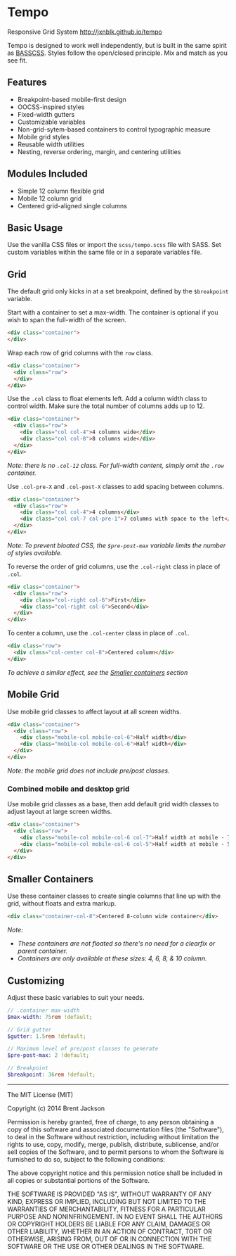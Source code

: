 # Tempo

Responsive Grid System
http://jxnblk.github.io/tempo

Tempo is designed to work well independently, but is built in the same spirit as [BASSCSS](http://jxnblk.github.io/basscss). Styles follow the open/closed principle. Mix and match as you see fit.

## Features
- Breakpoint-based mobile-first design
- OOCSS-inspired styles
- Fixed-width gutters
- Customizable variables
- Non-grid-sytem-based containers to control typographic measure
- Mobile grid styles
- Reusable width utilities
- Nesting, reverse ordering, margin, and centering utilities

## Modules Included
- Simple 12 column flexible grid
- Mobile 12 column grid
- Centered grid-aligned single columns

## Basic Usage
Use the vanilla CSS files or import the `scss/tempo.scss` file with SASS.
Set custom variables within the same file or in a separate variables file.

## Grid
The default grid only kicks in at a set breakpoint, defined by the `$breakpoint` variable.

Start with a container to set a max-width. The container is optional if you wish to span the full-width of the screen.

```html
<div class="container">
</div>
```

Wrap each row of grid columns with the `row` class.

```html
<div class="container">
  <div class="row">
  </div>
</div>
```

Use the `.col` class to float elements left. Add a column width class to control width. Make sure the total number of columns adds up to 12.

```html
<div class="container">
  <div class="row">
    <div class="col col-4">4 columns wide</div>
    <div class="col col-8">8 columns wide</div>
  </div>
</div>
```

*Note: there is no `.col-12` class. For full-width content, simply omit the `.row` container.*

Use `.col-pre-X` and `.col-post-X` classes to add spacing between columns.

```html
<div class="container">
  <div class="row">
    <div class="col col-4">4 columns</div>
    <div class="col col-7 col-pre-1">7 columns with space to the left</div>
  </div>
</div>
```

*Note: To prevent bloated CSS, the `$pre-post-max` variable limits the number of styles available.*

To reverse the order of grid columns, use the `.col-right` class in place of `.col`.

```html
<div class="container">
  <div class="row">
    <div class="col-right col-6">First</div>
    <div class="col-right col-6">Second</div>
  </div>
</div>
```

To center a column, use the `.col-center` class in place of `.col`.

```html
<div class="row">
  <div class="col-center col-8">Centered column</div>
</div>
```

*To achieve a similar effect, see the [Smaller containers](#smaller-containers) section*

## Mobile Grid
Use mobile grid classes to affect layout at all screen widths.

```html
<div class="container">
  <div class="row">
    <div class="mobile-col mobile-col-6">Half width</div>
    <div class="mobile-col mobile-col-6">Half width</div>
  </div>
</div>
```

*Note: the mobile grid does not include pre/post classes.*

### Combined mobile and desktop grid
Use mobile grid classes as a base, then add default grid width classes to adjust layout at large screen widths.

```html
<div class="container">
  <div class="row">
    <div class="mobile-col mobile-col-6 col-7">Half width at mobile - 7 columns on larger screens</div>
    <div class="mobile-col mobile-col-6 col-5">Half width at mobile - 5 columns on larger screens</div>
  </div>
</div>
```

## Smaller Containers
Use these container classes to create single columns that line up with the grid, without floats and extra markup.

```html
<div class="container-col-8">Centered 8-column wide container</div>
```

*Note:*
- *These containers are not floated so there's no need for a clearfix or parent container.*
- *Containers are only available at these sizes: 4, 6, 8, & 10 column.*


## Customizing
Adjust these basic variables to suit your needs.

```scss
// .container max-width
$max-width: 75rem !default;

// Grid gutter
$gutter: 1.5rem !default;

// Maximum level of pre/post classes to generate
$pre-post-max: 2 !default;

// Breakpoint
$breakpoint: 36rem !default;
```

---

The MIT License (MIT)

Copyright (c) 2014 Brent Jackson

Permission is hereby granted, free of charge, to any person obtaining a copy
of this software and associated documentation files (the "Software"), to deal
in the Software without restriction, including without limitation the rights
to use, copy, modify, merge, publish, distribute, sublicense, and/or sell
copies of the Software, and to permit persons to whom the Software is
furnished to do so, subject to the following conditions:

The above copyright notice and this permission notice shall be included in
all copies or substantial portions of the Software.

THE SOFTWARE IS PROVIDED "AS IS", WITHOUT WARRANTY OF ANY KIND, EXPRESS OR
IMPLIED, INCLUDING BUT NOT LIMITED TO THE WARRANTIES OF MERCHANTABILITY,
FITNESS FOR A PARTICULAR PURPOSE AND NONINFRINGEMENT. IN NO EVENT SHALL THE
AUTHORS OR COPYRIGHT HOLDERS BE LIABLE FOR ANY CLAIM, DAMAGES OR OTHER
LIABILITY, WHETHER IN AN ACTION OF CONTRACT, TORT OR OTHERWISE, ARISING FROM,
OUT OF OR IN CONNECTION WITH THE SOFTWARE OR THE USE OR OTHER DEALINGS IN
THE SOFTWARE.
